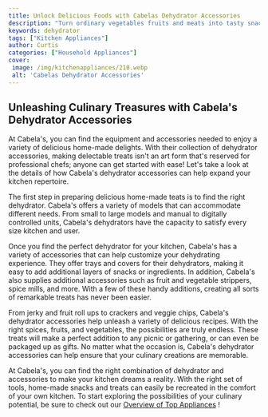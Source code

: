 ```yaml
---
title: Unlock Delicious Foods with Cabelas Dehydrator Accessories
description: "Turn ordinary vegetables fruits and meats into tasty snacks and meals with Cabelas Dehydrator Accessories Learn the basics and find out why a dehydrator is a must-have for your kitchen"
keywords: dehydrator
tags: ["Kitchen Appliances"]
author: Curtis
categories: ["Household Appliances"]
cover: 
 image: /img/kitchenappliances/210.webp
 alt: 'Cabelas Dehydrator Accessories'
---
```

## Unleashing Culinary Treasures with Cabela's Dehydrator Accessories

At Cabela's, you can find the equipment and accessories needed to enjoy a variety of delicious home-made delights. With their collection of dehydrator accessories, making delectable treats isn't an art form that's reserved for professional chefs; anyone can get started with ease! Let's take a look at the details of how Cabela's dehydrator accessories can help expand your kitchen repertoire.

The first step in preparing delicious home-made teats is to find the right dehydrator. Cabela's offers a variety of models that can accommodate different needs. From small to large models and manual to digitally controlled units, Cabela's dehydrators have the capacity to satisfy every size kitchen and user.

Once you find the perfect dehydrator for your kitchen, Cabela's has a variety of accessories that can help customize your dehydrating experience. They offer trays and covers for their dehydrators, making it easy to add additional layers of snacks or ingredients. In addition, Cabela's also supplies additional accessories such as fruit and vegetable strippers, spice mills, and more. With a few of these handy additions, creating all sorts of remarkable treats has never been easier.

From jerky and fruit roll ups to crackers and veggie chips, Cabela's dehydrator accessories help unleash a variety of delicious recipes. With the right spices, fruits, and vegetables, the possibilities are truly endless. These treats will make a perfect addition to any picnic or gathering, or can even be packaged up as gifts. No matter what the occasion is, Cabela's dehydrator accessories can help ensure that your culinary creations are memorable.

At Cabela's, you can find the right combination of dehydrator and accessories to make your kitchen dreams a reality. With the right set of tools, home-made snacks and treats can easily be recreated in the comfort of your own kitchen. To start exploring the possibilities of your culinary potential, be sure to check out our [Overview of Top Appliances](./pages/appliance-overview) !
